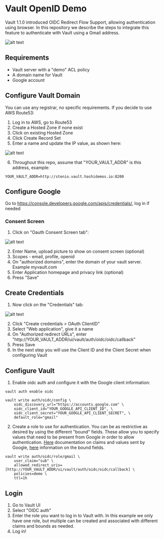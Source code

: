 # Vault OpenID Demo
Vault 1.1.0 introduced OIDC Redirect Flow Support, allowing authentication using browser. In this repository we describe the steps to integrate this feature to authenticate with Vault using a Gmail address.

![alt text](img/VaultOIDCCat.gif)

## Requirements
- Vault server with a "demo" ACL policy
- A domain name for Vault
- Google account

## Configure Vault Domain
You can use any registrar, no specific requirements. If you decide to use AWS Route53:
1. Log in to AWS, go to Route53
2. Create a Hosted Zone if none exist
3. Click on existing Hosted Zone
4. Click Create Record Set
5. Enter a name and update the IP value, as shown here:

![alt text](img/route53.png)

6. Throughout this repo, assume that "YOUR_VAULT_ADDR" is this address, example: 
```
YOUR_VAULT_ADDR=http://stenio.vault.hashidemos.io:8200
```

## Configure Google
Go to https://console.developers.google.com/apis/credentials/, log in if needed
### Consent Screen
1. Click on "Oauth Consent Screen tab":

![alt text](img/consent.png)

2. Enter Name, upload picture to show on consent screen (optional)
3. Scopes - email, profile, openid
4. On "authorized domains", enter the domain of your vault server. Example myvault.com
5. Enter Application homepage and privacy link (optional)
6. Press "Save"
## Create Credentials
1. Now click on the "Credentials" tab:

![alt text](img/credentials.png)

2. Click "Create credentials > OAuth ClientID"
3. Select "Web application", give it a name
4. On "Authorized redirect URLs", enter "http://YOUR_VAULT_ADDR/ui/vault/auth/oidc/oidc/callback"
5. Press Save
6. In the next step you will use the Client ID and the Client Secret when configuring Vault

## Configure Vault
1. Enable oidc auth and configure it with the Google client information:
```
vault auth enable oidc

vault write auth/oidc/config \
    oidc_discovery_url="https://accounts.google.com" \
    oidc_client_id="YOUR_GOOGLE_API_CLIENT_ID", \
    oidc_client_secret="YOUR_GOOGLE_API_CLIENT_SECRET", \
    default_role="gmail"

```
2. Create a role to use for authentication. You can be as restrictive as desired by using the different "bound" fields. These allow you to specify values that need to be present from Google in order to allow authentication. [Here](https://developers.google.com/identity/protocols/OpenIDConnect#obtainuserinfo) documentation on claims and values sent by Google, [here](https://www.vaultproject.io/api/auth/jwt/index.html#create-role) information on the bound fields.
```
vault write auth/oidc/role/gmail \
    user_claim="sub" \
    allowed_redirect_uris=[http://YOUR_VAULT_ADDR/ui/vault/auth/oidc/oidc/callback] \
    policies=demo \
    ttl=1h
```

## Login
1. Go to Vault UI
2. Select "OIDC auth"
3. Enter the role you want to log in to Vault with. In this example we only have one role, but multiple can be created and associated with different claims and bounds as needed.
4. Log in!
